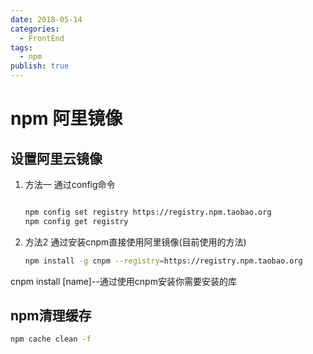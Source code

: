 ```yaml
---
date: 2018-05-14
categories:
  - FrontEnd
tags:
  - npm
publish: true
---
```


# npm 阿里镜像

## 设置阿里云镜像

1. 方法一 通过config命令

    ```bash

    npm config set registry https://registry.npm.taobao.org
    npm config get registry
    ```

2. 方法2 通过安装cnpm直接使用阿里镜像(目前使用的方法)

    ``` bash
    npm install -g cnpm --registry=https://registry.npm.taobao.org
    ```

cnpm install [name]--通过使用cnpm安装你需要安装的库

## npm清理缓存

```bash
npm cache clean -f
```
